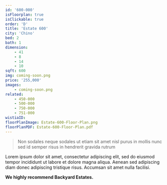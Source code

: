 ```yaml
---
id: '600-000'
isFloorplan: true
isClickable: true
order: 'D'
title: 'Estate 600'
city: 'Chino'
bed: 2
bath: 1
dimension:
    - 41
    - 8
    - 14
    - 10
sqft: 600
img: coming-soon.png
price: '255,000'
images:
    - coming-soon.png
related:
    - 450-000
    - 500-000
    - 750-000
    - 751-000
wistiaID:
floorPlanImage: Estate-600-Floor-Plan.png
floorPlanPDF: Estate-600-Floor-Plan.pdf
---
```


> Non sodales neque sodales ut etiam sit amet nisl purus in mollis nunc sed id semper risus in hendrerit gravida rutrum

Lorem ipsum dolor sit amet, consectetur adipiscing elit, sed do eiusmod tempor incididunt ut labore et dolore magna aliqua. Aenean sed adipiscing diam donec adipiscing tristique risus. Accumsan sit amet nulla facilisi.

**We highly recommend Backyard Estates.**
